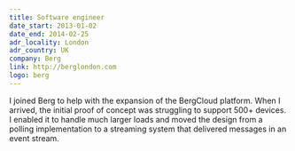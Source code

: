 ```yaml
---
title: Software engineer
date_start: 2013-01-02
date_end: 2014-02-25
adr_locality: London
adr_country: UK
company: Berg
link: http://berglondon.com
logo: berg
---
```


I joined Berg to help with the expansion of the BergCloud platform. When I arrived, the initial proof of concept was struggling to support 500+ devices. I enabled it to handle much larger loads and moved the design from a polling implementation to a streaming system that delivered messages in an event stream.
